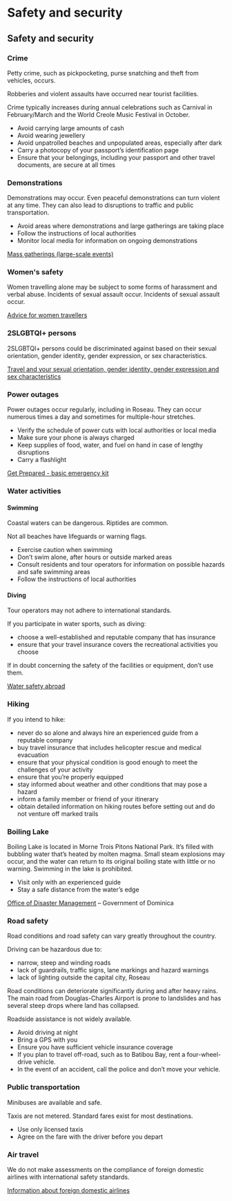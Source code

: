 # Safety and security

## Safety and security

### Crime

Petty crime, such as pickpocketing, purse snatching and theft from vehicles, occurs.

Robberies and violent assaults have occurred near tourist facilities.

Crime typically increases during annual celebrations such as Carnival in February/March and the World Creole Music Festival in October.

* Avoid carrying large amounts of cash
* Avoid wearing jewellery
* Avoid unpatrolled beaches and unpopulated areas, especially after dark
* Carry a photocopy of your passport’s identification page
* Ensure that your belongings, including your passport and other travel documents, are secure at all times

### Demonstrations

Demonstrations may occur. Even peaceful demonstrations can turn violent at any time. They can also lead to disruptions to traffic and public transportation.

* Avoid areas where demonstrations and large gatherings are taking place
* Follow the instructions of local authorities
* Monitor local media for information on ongoing demonstrations

[Mass gatherings (large-scale events)](https://travel.gc.ca/travelling/health-safety/mass-gatherings)

### Women's safety

Women travelling alone may be subject to some forms of harassment and verbal abuse. Incidents of sexual assault occur. Incidents of sexual assault occur.

[Advice for women travellers](https://travel.gc.ca/travelling/health-safety/advice-for-women-travellers "Advice for women travellers")

### 2SLGBTQI+ persons

2SLGBTQI+ persons could be discriminated against based on their sexual orientation, gender identity, gender expression, or sex characteristics.

[Travel and your sexual orientation, gender identity, gender expression and sex characteristics](https://travel.gc.ca/travelling/health-safety/lgbt-travel)

### Power outages

Power outages occur regularly, including in Roseau. They can occur numerous times a day and sometimes for multiple-hour stretches.

* Verify the schedule of power cuts with local authorities or local media
* Make sure your phone is always charged
* Keep supplies of food, water, and fuel on hand in case of lengthy disruptions
* Carry a flashlight

[Get Prepared - basic emergency kit](https://www.getprepared.gc.ca/cnt/kts/bsc-kt-en.aspx)

### Water activities

#### Swimming

Coastal waters can be dangerous. Riptides are common.

Not all beaches have lifeguards or warning flags.

* Exercise caution when swimming
* Don’t swim alone, after hours or outside marked areas
* Consult residents and tour operators for information on possible hazards and safe swimming areas
* Follow the instructions of local authorities

#### Diving

Tour operators may not adhere to international standards.

If you participate in water sports, such as diving:

* choose a well-established and reputable company that has insurance
* ensure that your travel insurance covers the recreational activities you choose

If in doubt concerning the safety of the facilities or equipment, don’t use them.

[Water safety abroad](https://travel.gc.ca/travelling/health-safety/water-safety)

### Hiking

If you intend to hike:

* never do so alone and always hire an experienced guide from a reputable company
* buy travel insurance that includes helicopter rescue and medical evacuation
* ensure that your physical condition is good enough to meet the challenges of your activity
* ensure that you’re properly equipped
* stay informed about weather and other conditions that may pose a hazard
* inform a family member or friend of your itinerary
* obtain detailed information on hiking routes before setting out and do not venture off marked trails

### Boiling Lake

Boiling Lake is located in Morne Trois Pitons National Park. It’s filled with bubbling water that’s heated by molten magma. Small steam explosions may occur, and the water can return to its original boiling state with little or no warning. Swimming in the lake is prohibited.

* Visit only with an experienced guide
* Stay a safe distance from the water’s edge

[Office of Disaster Management](http://www.odm.gov.dm/) – Government of Dominica

### Road safety

Road conditions and road safety can vary greatly throughout the country.

Driving can be hazardous due to:

* narrow, steep and winding roads
* lack of guardrails, traffic signs, lane markings and hazard warnings
* lack of lighting outside the capital city, Roseau

Road conditions can deteriorate significantly during and after heavy rains. The main road from Douglas-Charles Airport is prone to landslides and has several steep drops where land has collapsed.

Roadside assistance is not widely available.

* Avoid driving at night
* Bring a GPS with you
* Ensure you have sufficient vehicle insurance coverage
* If you plan to travel off-road, such as to Batibou Bay, rent a four-wheel-drive vehicle.
* In the event of an accident, call the police and don’t move your vehicle.

### Public transportation

Minibuses are available and safe.

Taxis are not metered. Standard fares exist for most destinations.

* Use only licensed taxis
* Agree on the fare with the driver before you depart

### Air travel

We do not make assessments on the compliance of foreign domestic airlines with international safety standards.

[Information about foreign domestic airlines](https://travel.gc.ca/air/in-flight-safety#other)